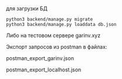 для загрузки БД
```
python3 backend/manage.py migrate
python3 backend/manage.py loaddata db.json 
```

Либо на тестовом сервере garinv.xyz

Экспорт запросов из postman в файлах:

postman_export_garinv.json

postman_export_localhost.json
